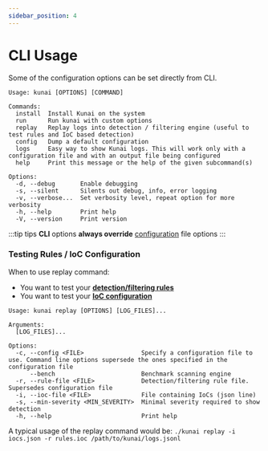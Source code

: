 ```yaml
---
sidebar_position: 4
---
```


# CLI Usage

Some of the configuration options can be set directly from CLI.

```
Usage: kunai [OPTIONS] [COMMAND]

Commands:
  install  Install Kunai on the system
  run      Run kunai with custom options
  replay   Replay logs into detection / filtering engine (useful to test rules and IoC based detection)
  config   Dump a default configuration
  logs     Easy way to show Kunai logs. This will work only with a configuration file and with an output file being configured
  help     Print this message or the help of the given subcommand(s)

Options:
  -d, --debug       Enable debugging
  -s, --silent      Silents out debug, info, error logging
  -v, --verbose...  Set verbosity level, repeat option for more verbosity
  -h, --help        Print help
  -V, --version     Print version
```

:::tip tips
**CLI** options **always override** [configuration](./configuration) file options
:::

### Testing Rules / IoC Configuration

When to use replay command:
* You want to test your [**detection/filtering rules**](advanced/rule_configuration.md)
* You want to test your [**IoC configuration**](advanced/ioc_configuration.md)

```
Usage: kunai replay [OPTIONS] [LOG_FILES]...

Arguments:
  [LOG_FILES]...  

Options:
  -c, --config <FILE>                Specify a configuration file to use. Command line options supersede the ones specified in the configuration file
      --bench                        Benchmark scanning engine
  -r, --rule-file <FILE>             Detection/filtering rule file. Supersedes configuration file
  -i, --ioc-file <FILE>              File containing IoCs (json line)
  -s, --min-severity <MIN_SEVERITY>  Minimal severity required to show detection
  -h, --help                         Print help
```

A typical usage of the replay command would be: `./kunai replay -i iocs.json -r rules.ioc /path/to/kunai/logs.jsonl`